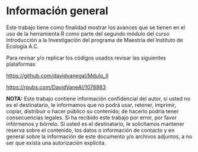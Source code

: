 # Información general

Este trabajo tiene como finalidad mostrar los avances que se tienen en el uso de la herramienta R como parte del segundo módulo del curso Introducción a la Investigación del programa de Maestría del Instituto de Ecología A.C.

Para revisar y/o replicar los códigos usados revisar las siguientes plataformas 

https://github.com/davidvanegal/Mdulo_II

https://rpubs.com/DavidVaneAl/1078983

**NOTA:** Este trabajo contiene información confidencial del autor, si usted no es el destinatario, le informamos que no podrá usar, retener, imprimir, copiar, distribuir o hacer público su contenido; de hacerlo podría tener consecuencias legales. Si ha recibido este trabajo por error, por favor infórmenos y bórrelo. Si usted es el destinatario, le solicitamos mantener reserva sobre el contenido, los datos o información de contacto y en general sobre la información de este documento y/o archivos adjuntos, a no ser que exista una autorización explícita.

